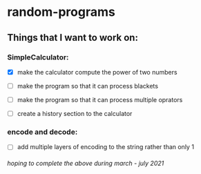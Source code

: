 # random-programs

## Things that I want to work on:
### SimpleCalculator: 
- [x] make the calculator compute the power of two numbers
- [ ] make the program so that it can process blackets
- [ ] make the program so that it can process multiple oprators
- [ ] create a history section to the calculator


### encode and decode:
- [ ] add multiple layers of encoding to the string rather than only 1

###### hoping to complete the above during march - july 2021
